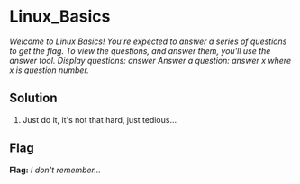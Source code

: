 # Linux_Basics
*Welcome to Linux Basics!*
*You're expected to answer a series of questions to get the flag.*
*To view the questions, and answer them, you'll use the answer tool.*
*Display questions: answer*
*Answer a question: answer x where x is question number.*

## Solution
1. Just do it, it's not that hard, just tedious...

## Flag
**Flag:** *I don't remember...*
